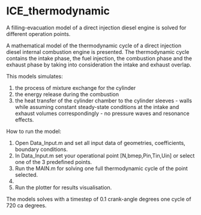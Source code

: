 # ICE_thermodynamic
A filling-evacuation model of a direct injection diesel engine is solved for different operation points. 

A mathematical model of the thermodynamic cycle of a direct injection diesel internal combustion engine is presented.
The thermodynamic cycle contains the intake phase, the fuel injection, the combustion phase and the exhaust phase 
by taking into consideration the intake and exhaust overlap. 

This models simulates: 
  1. the process of mixture exchange for the cylinder
  2. the energy release during the combustion 
  3. the heat transfer of the cylinder chamber to the cylinder sleeves - walls
while assuming constant steady-state conditions at the intake and exhaust volumes correspondingly - no pressure waves and resonance effects.

How to run the model:
1. Open Data_Input.m and set all input data of geometries, coefficients, boundary conditions. 
2. In Data_Input.m set your operational point [N,bmep,Pin,Tin,Uin] or select one of the 3 predefined points.
3. Run the MAIN.m for solving one full thermodynamic cycle of the point selected. 
4. 
5. Run the plotter for results visualisation.

The models solves with a timestep of 0.1 crank-angle degrees one cycle of 720 ca degrees. 

